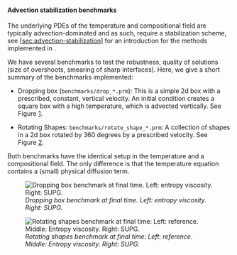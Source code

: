 #### Advection stabilization benchmarks

The underlying PDEs of the temperature and compositional field are typically
advection-dominated and as such, require a stabilization scheme, see
[\[sec:advection-stabilization\]][1] for an introduction for the methods
implemented in .

We have several benchmarks to test the robustness, quality of solutions (size
of overshoots, smearing of sharp interfaces). Here, we give a short summary of
the benchmarks implemented:

-   Dropping box (`benchmarks/drop_*.prm`): This is a simple 2d box with a
    prescribed, constant, vertical velocity. An initial condition creates a
    square box with a high temperature, which is advected vertically. See
    Figure&nbsp;[1][].

-   Rotating Shapes: `benchmarks/rotate_shape_*.prm`: A collection of shapes
    in a 2d box rotated by 360 degrees by a prescribed velocity. See
    Figure&nbsp;[2][].

Both benchmarks have the identical setup in the temperature and a
compositional field. The only difference is that the temperature equation
contains a (small) physical diffusion term.

<figure>
<img src="cookbooks/benchmarks/advection/doc/drop.png" id="fig:benchmark-drop" alt="Dropping box benchmark at final time. Left: entropy viscosity. Right: SUPG." /><figcaption aria-hidden="true"><em>Dropping box benchmark at final time. Left: entropy viscosity. Right: SUPG.</em></figcaption>
</figure>

<figure>
<img src="cookbooks/benchmarks/advection/doc/rotate_shape.png" id="fig:benchmark-rotate-shape" alt="Rotating shapes benchmark at final time: Left: reference. Middle: Entropy viscosity. Right: SUPG." /><figcaption aria-hidden="true"><em>Rotating shapes benchmark at final time: Left: reference. Middle: Entropy viscosity. Right: SUPG.</em></figcaption>
</figure>

  [1]: #sec:advection-stabilization
  [1]: #fig:benchmark-drop
  [2]: #fig:benchmark-rotate-shape
